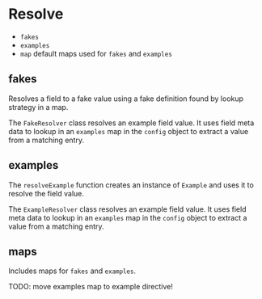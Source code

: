 # Resolve

- `fakes`
- `examples`
- `map` default maps used for `fakes` and `examples`

## fakes

Resolves a field to a fake value using a fake definition found by lookup strategy in a map.

The `FakeResolver` class resolves an example field value. It uses field meta data to lookup in an `examples` map in the `config` object to extract a value from a matching entry.

## examples

The `resolveExample` function creates an instance of `Example` and uses it to resolve the field value.

The `ExampleResolver` class resolves an example field value. It uses field meta data to lookup in an `examples` map in the `config` object to extract a value from a matching entry.

## maps

Includes maps for `fakes` and `examples`.

TODO: move examples map to example directive!
